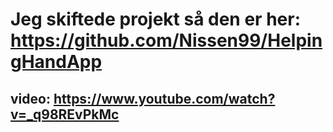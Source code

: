 
# Jeg skiftede projekt så den er her: https://github.com/Nissen99/HelpingHandApp

## video: https://www.youtube.com/watch?v=_q98REvPkMc

